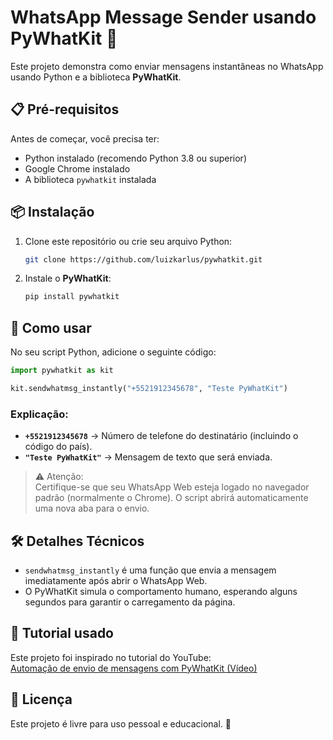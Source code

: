 # WhatsApp Message Sender usando PyWhatKit 📱

Este projeto demonstra como enviar mensagens instantâneas no WhatsApp usando Python e a biblioteca **PyWhatKit**.

## 📋 Pré-requisitos

Antes de começar, você precisa ter:

- Python instalado (recomendo Python 3.8 ou superior)
- Google Chrome instalado
- A biblioteca `pywhatkit` instalada

## 📦 Instalação

1. Clone este repositório ou crie seu arquivo Python:
   ```bash
   git clone https://github.com/luizkarlus/pywhatkit.git
   ```

2. Instale o **PyWhatKit**:
   ```bash
   pip install pywhatkit
   ```

## 🚀 Como usar

No seu script Python, adicione o seguinte código:

```python
import pywhatkit as kit

kit.sendwhatmsg_instantly("+5521912345678", "Teste PyWhatKit")
```

### Explicação:

- **`+5521912345678`** → Número de telefone do destinatário (incluindo o código do país).
- **`"Teste PyWhatKit"`** → Mensagem de texto que será enviada.

> ⚠️ Atenção:  
> Certifique-se que seu WhatsApp Web esteja logado no navegador padrão (normalmente o Chrome). O script abrirá automaticamente uma nova aba para o envio.

## 🛠 Detalhes Técnicos

- `sendwhatmsg_instantly` é uma função que envia a mensagem imediatamente após abrir o WhatsApp Web.
- O PyWhatKit simula o comportamento humano, esperando alguns segundos para garantir o carregamento da página.

## 🎥 Tutorial usado

Este projeto foi inspirado no tutorial do YouTube:  
[Automação de envio de mensagens com PyWhatKit (Vídeo)](https://www.youtube.com/watch?v=cz7vTT9UhUk&t=1s)

## 📜 Licença

Este projeto é livre para uso pessoal e educacional. 🚀